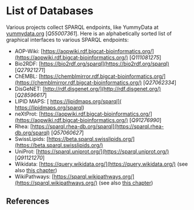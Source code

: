 # List of Databases

Various projects collect <topic>SPARQL endpoint</topic>s, like <topic>YummyData</topic> at [yummydata.org](https://yummydata.org/) [<cite>Q55007361</cite>].
Here is an alphabetically sorted list of graphical interfaces to various SPARQL endpoints:

* AOP-Wiki: [https://aopwiki.rdf.bigcat-bioinformatics.org/](https://aopwiki.rdf.bigcat-bioinformatics.org/) [<cite>Q111081275</cite>]
* Bio2RDF: [https://bio2rdf.org/sparql](https://bio2rdf.org/sparql) [<cite>Q27921271</cite>]
* ChEMBL: [https://chemblmirror.rdf.bigcat-bioinformatics.org/](https://chemblmirror.rdf.bigcat-bioinformatics.org/) [<cite>Q27062334</cite>]
* DisGeNET: [http://rdf.disgenet.org/](http://rdf.disgenet.org/) [<cite>Q28596617</cite>]
* LIPID MAPS: [	https://lipidmaps.org/sparql](	https://lipidmaps.org/sparql)
* neXtProt: [https://aopwiki.rdf.bigcat-bioinformatics.org/](https://aopwiki.rdf.bigcat-bioinformatics.org/) [<cite>Q91276990</cite>]
* Rhea: [https://sparql.rhea-db.org/sparql](https://sparql.rhea-db.org/sparql) [<cite>Q57060627</cite>]
* SwissLipids: [https://beta.sparql.swisslipids.org/](https://beta.sparql.swisslipids.org/)
* UniProt: [https://sparql.uniprot.org/](https://sparql.uniprot.org/) [<cite>Q91121270</cite>]
* Wikidata: [https://query.wikidata.org/](https://query.wikidata.org/) (see also [this chapter](wikidata.i.md))
* WikiPathways: [https://sparql.wikipathways.org/](https://sparql.wikipathways.org/) (see also [this chapter](wikidata.i.md))

## References

<references/>
